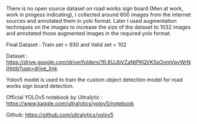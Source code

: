 There is no open source dataset on road works sign board (Men at work, work in progess indicating), I collected around 600 images from the internet sources and annotated them in yolo format. Later I used augmentation techniques on the images to increase the size of the dataset to 1032 images and annotated those augmented images in the required yolo format.  

Final Dataset : Train set = 930 and Valid set = 102

Dataset : https://drive.google.com/drive/folders/1fLKUJbVZaNtPKQVK5sOnmVpvWrNjHptb?usp=drive_link  

Yolov5 model is used to train the custom object detection model for road works sign board detection.  

Official YOLOv5 notebook by Ultralytic : https://www.kaggle.com/ultralytics/yolov5/notebook  

Github: https://github.com/ultralytics/yolov5  
